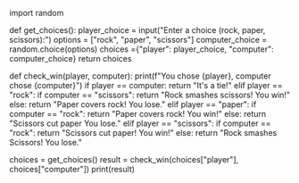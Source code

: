 import random

def get_choices():
  player_choice = input("Enter a choice (rock, paper, scissors):")
  options = ["rock", "paper", "scissors"]
  computer_choice = random.choice(options)
  choices ={"player": player_choice, "computer": computer_choice}
  return choices

def check_win(player, computer):
  print(f"You chose {player}, computer chose {computer}")
  if player == computer:
   return "It's a tie!"
  elif player == "rock": 
   if computer == "scissors":
    return "Rock smashes scissors! You win!"
   else:
    return "Paper covers rock! You lose."
  elif player == "paper":
   if computer == "rock":
    return "Paper covers rock! You win!"
   else:
    return "Scissors cut paper You lose."
  elif player == "scissors":
   if computer == "rock":
    return "Scissors cut paper! You win!"
  else:
    return "Rock smashes Scissors! You lose."

choices = get_choices()
result = check_win(choices["player"], choices["computer"])
print(result)

